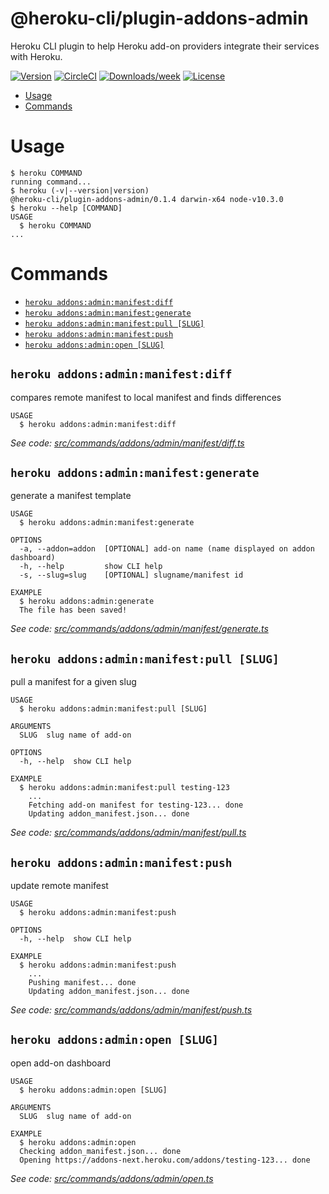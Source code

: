 @heroku-cli/plugin-addons-admin
========================

Heroku CLI plugin to help Heroku add-on providers integrate their services with Heroku.

[![Version](https://img.shields.io/npm/v/@heroku-cli/plugin-addons-admin.svg)](https://www.npmjs.com/package/@heroku-cli/plugin-addons-admin)
[![CircleCI](https://circleci.com/gh/heroku/heroku-cli-addons-admin/tree/master.svg?style=svg&circle-token=db696925a68c516a4f432c64530c5df9ba305b16)](https://circleci.com/gh/heroku/heroku-cli-addons-admin/tree/master)
[![Downloads/week](https://img.shields.io/npm/dw/@heroku-cli/plugin-addons-admin.svg)](https://npmjs.org/package/@heroku-cli/plugin-addons-admin)
[![License](https://img.shields.io/npm/l/@heroku-cli/plugin-addons-admin.svg)](https://github.com/heroku/heroku-cli-addons-admin/blob/master/package.json)
<!-- [![Appveyor CI](https://ci.appveyor.com/api/projects/status/github/heroku/heroku-cli-addons-admin?branch=master&svg=true)](https://ci.appveyor.com/project/heroku/heroku-cli-addons-admin/branch/master) -->
<!-- [![Codecov](https://codecov.io/gh/heroku/heroku-cli-addons-admin/branch/master/graph/badge.svg)](https://codecov.io/gh/heroku/heroku-cli-addons-admin) -->

<!-- toc -->
* [Usage](#usage)
* [Commands](#commands)
<!-- tocstop -->
# Usage
<!-- usage -->
```sh-session
$ heroku COMMAND
running command...
$ heroku (-v|--version|version)
@heroku-cli/plugin-addons-admin/0.1.4 darwin-x64 node-v10.3.0
$ heroku --help [COMMAND]
USAGE
  $ heroku COMMAND
...
```
<!-- usagestop -->
# Commands
<!-- commands -->
* [`heroku addons:admin:manifest:diff`](#heroku-addonsadminmanifestdiff)
* [`heroku addons:admin:manifest:generate`](#heroku-addonsadminmanifestgenerate)
* [`heroku addons:admin:manifest:pull [SLUG]`](#heroku-addonsadminmanifestpull-slug)
* [`heroku addons:admin:manifest:push`](#heroku-addonsadminmanifestpush)
* [`heroku addons:admin:open [SLUG]`](#heroku-addonsadminopen-slug)

## `heroku addons:admin:manifest:diff`

compares remote manifest to local manifest and finds differences

```
USAGE
  $ heroku addons:admin:manifest:diff
```

_See code: [src/commands/addons/admin/manifest/diff.ts](https://github.com/heroku/heroku-cli-addons-admin/blob/v0.1.4/src/commands/addons/admin/manifest/diff.ts)_

## `heroku addons:admin:manifest:generate`

generate a manifest template

```
USAGE
  $ heroku addons:admin:manifest:generate

OPTIONS
  -a, --addon=addon  [OPTIONAL] add-on name (name displayed on addon dashboard)
  -h, --help         show CLI help
  -s, --slug=slug    [OPTIONAL] slugname/manifest id

EXAMPLE
  $ heroku addons:admin:generate
  The file has been saved!
```

_See code: [src/commands/addons/admin/manifest/generate.ts](https://github.com/heroku/heroku-cli-addons-admin/blob/v0.1.4/src/commands/addons/admin/manifest/generate.ts)_

## `heroku addons:admin:manifest:pull [SLUG]`

pull a manifest for a given slug

```
USAGE
  $ heroku addons:admin:manifest:pull [SLUG]

ARGUMENTS
  SLUG  slug name of add-on

OPTIONS
  -h, --help  show CLI help

EXAMPLE
  $ heroku addons:admin:manifest:pull testing-123
    ...
    Fetching add-on manifest for testing-123... done
    Updating addon_manifest.json... done
```

_See code: [src/commands/addons/admin/manifest/pull.ts](https://github.com/heroku/heroku-cli-addons-admin/blob/v0.1.4/src/commands/addons/admin/manifest/pull.ts)_

## `heroku addons:admin:manifest:push`

update remote manifest

```
USAGE
  $ heroku addons:admin:manifest:push

OPTIONS
  -h, --help  show CLI help

EXAMPLE
  $ heroku addons:admin:manifest:push
    ...
    Pushing manifest... done
    Updating addon_manifest.json... done
```

_See code: [src/commands/addons/admin/manifest/push.ts](https://github.com/heroku/heroku-cli-addons-admin/blob/v0.1.3/src/commands/addons/admin/manifest/push.ts)_

## `heroku addons:admin:open [SLUG]`

open add-on dashboard

```
USAGE
  $ heroku addons:admin:open [SLUG]

ARGUMENTS
  SLUG  slug name of add-on

EXAMPLE
  $ heroku addons:admin:open
  Checking addon_manifest.json... done
  Opening https://addons-next.heroku.com/addons/testing-123... done
```

_See code: [src/commands/addons/admin/open.ts](https://github.com/heroku/heroku-cli-addons-admin/blob/v0.1.3/src/commands/addons/admin/open.ts)_
<!-- commandsstop -->
